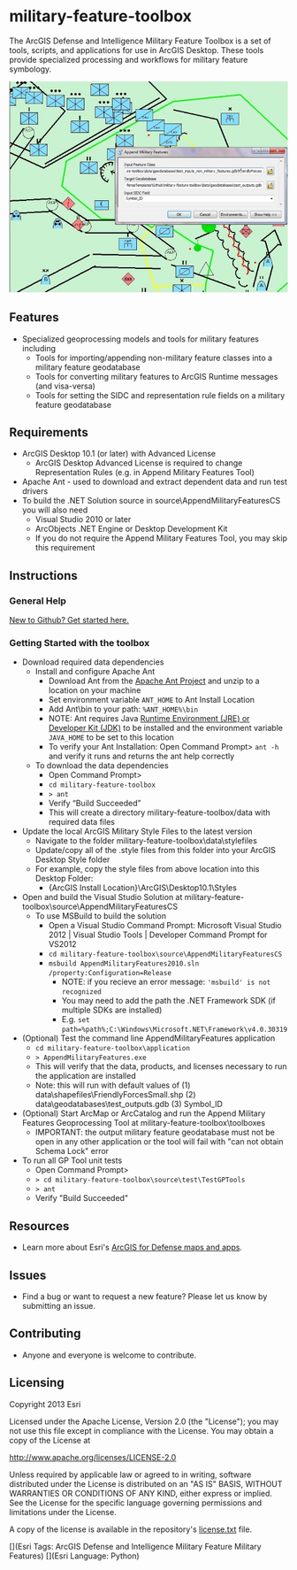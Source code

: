 ﻿# military-feature-toolbox

The ArcGIS Defense and Intelligence Military Feature Toolbox is a set of tools, scripts, and applications for use in ArcGIS Desktop. These tools provide specialized processing and workflows for military feature symbology.

![Image of Military Feature Toolbox]( ScreenShot.JPG "military-feature-toolbox" )

## Features

* Specialized geoprocessing models and tools for military features including
    * Tools for importing/appending non-military feature classes into a military feature geodatabase
    * Tools for converting military features to ArcGIS Runtime messages (and visa-versa)
	* Tools for setting the SIDC and representation rule fields on a military feature geodatabase

## Requirements

* ArcGIS Desktop 10.1 (or later) with Advanced License
    *  ArcGIS Desktop Advanced License is required to change Representation Rules (e.g. in Append Military Features Tool)
* Apache Ant - used to download and extract dependent data and run test drivers
* To build the .NET Solution source in source\AppendMilitaryFeaturesCS you will also need
    * Visual Studio 2010 or later
    * ArcObjects .NET Engine or Desktop Development Kit
    * If you do not require the Append Military Features Tool, you may skip this requirement

## Instructions

### General Help
[New to Github? Get started here.](http://htmlpreview.github.com/?https://github.com/Esri/esri.github.com/blob/master/help/esri-getting-to-know-github.html)

### Getting Started with the toolbox
* Download required data dependencies 
    * Install and configure Apache Ant
        * Download Ant from the [Apache Ant Project](http://ant.apache.org/bindownload.cgi) and unzip to a location on your machine
        * Set environment variable `ANT_HOME` to Ant Install Location
        * Add Ant\bin to your path: `%ANT_HOME%\bin`
        * NOTE: Ant requires Java [Runtime Environment (JRE) or Developer Kit (JDK)](http://www.oracle.com/technetwork/java/javase/downloads/index.html) to be installed and the environment variable `JAVA_HOME` to be set to this location
        * To verify your Ant Installation: Open Command Prompt> `ant -h` and verify it runs and returns the ant help correctly 
    * To download the data dependencies 
        * Open Command Prompt>
        * `cd military-feature-toolbox`
        * `> ant`
        * Verify “Build Succeeded”  
        * This will create a directory military-feature-toolbox/data with required data files
* Update the local ArcGIS Military Style Files to the latest version
    * Navigate to the folder military-feature-toolbox\data\stylefiles
    * Update/copy all of the .style files from this folder into your ArcGIS Desktop Style folder
    * For example, copy the style files from above location into this Desktop Folder:
    	* {ArcGIS Install Location}\ArcGIS\Desktop10.1\Styles
* Open and build the Visual Studio Solution at military-feature-toolbox\source\AppendMilitaryFeaturesCS
    * To use MSBuild to build the solution
        * Open a Visual Studio Command Prompt: Microsoft Visual Studio 2012 | Visual Studio Tools | Developer Command Prompt for VS2012
        * `cd military-feature-toolbox\source\AppendMilitaryFeaturesCS`
        * `msbuild AppendMilitaryFeatures2010.sln /property:Configuration=Release`
            * NOTE: if you recieve an error message: `'msbuild' is not recognized` 
            * You may need to add the path the .NET Framework SDK (if multiple SDKs are installed)
            * E.g. `set path=%path%;C:\Windows\Microsoft.NET\Framework\v4.0.30319`
* (Optional) Test the command line AppendMilitaryFeatures application
    * `cd military-feature-toolbox\application`
    * `> AppendMilitaryFeatures.exe`
    * This will verify that the data, products, and licenses necessary to run the application are installed
    * Note: this will run with default values of (1) data\shapefiles\FriendlyForcesSmall.shp (2) data\geodatabases\test_outputs.gdb (3) Symbol_ID
* (Optional) Start ArcMap or ArcCatalog and run the Append Military Features Geoprocessing Tool at military-feature-toolbox\toolboxes
    *  IMPORTANT: the output military feature geodatabase must not be open in any other application or the tool will fail with "can not obtain Schema Lock" error
* To run all GP Tool unit tests
    * Open Command Prompt>
    * `> cd military-feature-toolbox\source\test\TestGPTools`
    * `> ant`
    * Verify "Build Succeeded"

## Resources

* Learn more about Esri's [ArcGIS for Defense maps and apps](http://resources.arcgis.com/en/communities/defense-and-intelligence/).

## Issues

* Find a bug or want to request a new feature?  Please let us know by submitting an issue.

## Contributing

* Anyone and everyone is welcome to contribute.

## Licensing

Copyright 2013 Esri

Licensed under the Apache License, Version 2.0 (the "License");
you may not use this file except in compliance with the License.
You may obtain a copy of the License at

   http://www.apache.org/licenses/LICENSE-2.0

Unless required by applicable law or agreed to in writing, software
distributed under the License is distributed on an "AS IS" BASIS,
WITHOUT WARRANTIES OR CONDITIONS OF ANY KIND, either express or implied.
See the License for the specific language governing permissions and
limitations under the License.

A copy of the license is available in the repository's
[license.txt](license.txt) file.

[](Esri Tags: ArcGIS Defense and Intelligence Military Feature Military Features)
[](Esri Language: Python)
